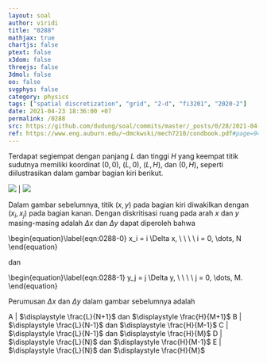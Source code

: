 ```yaml
---
layout: soal
author: viridi
title: "0288"
mathjax: true
chartjs: false
ptext: false
x3dom: false
threejs: false
3dmol: false
oo: false
svgphys: false
category: physics
tags: ["spatial discretization", "grid", "2-d", "fi3201", "2020-2"]
date: 2021-04-23 18:36:00 +07
permalink: /0288
src: https://github.com/dudung/soal/commits/master/_posts/0/28/2021-04-23-fourier-law-hc-fd-2d-8.md
ref: https://www.eng.auburn.edu/~dmckwski/mech7210/condbook.pdf#page=94
---
```

Terdapat segiempat dengan panjang $L$ dan tinggi $H$ yang keempat titik sudutnya memiliki koordinat $(0, 0)$, $(L, 0)$, $(L, H)$, dan $(0, H)$, seperti diilustrasikan dalam gambar bagian kiri berikut.

![]({{site.baseurl}}/assets/img/0/28/0288a.png) | ![]({{site.baseurl}}/assets/img/0/28/0288b.png)

Dalam gambar sebelumnya, titik $(x, y)$ pada bagian kiri diwakilkan dengan $(x_i, x_j)$ pada bagian kanan. Dengan diskritisasi ruang pada arah $x$ dan $y$ masing-masing adalah $\Delta x$ dan $\Delta y$ dapat diperoleh bahwa

\begin{equation}\label{eqn:0288-0}
x_i = i \Delta x, \ \ \ \ i = 0, \dots, N
\end{equation}

dan

\begin{equation}\label{eqn:0288-1}
y_j = j \Delta y, \ \ \ \ j = 0, \dots, M.
\end{equation}

Perumusan $\Delta x$ dan $\Delta y$ dalam gambar sebelumnya adalah

A | $\displaystyle \frac{L}{N+1}$ dan $\displaystyle \frac{H}{M+1}$
B | $\displaystyle \frac{L}{N-1}$ dan $\displaystyle \frac{H}{M-1}$
C | $\displaystyle \frac{L}{N-1}$ dan $\displaystyle \frac{H}{M}$
D | $\displaystyle \frac{L}{N}$ dan $\displaystyle \frac{H}{M-1}$
E | $\displaystyle \frac{L}{N}$ dan $\displaystyle \frac{H}{M}$
